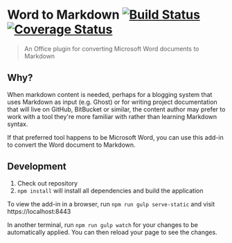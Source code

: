 # Word to Markdown [![Build Status](https://travis-ci.org/TomSeldon/word-to-markdown.svg?branch=master)](https://travis-ci.org/TomSeldon/word-to-markdown) [![Coverage Status](https://coveralls.io/repos/TomSeldon/word-to-markdown/badge.svg?branch=master&service=github)](https://coveralls.io/github/TomSeldon/word-to-markdown?branch=master)

> An Office plugin for converting Microsoft Word documents to Markdown

## Why?

When markdown content is needed, perhaps for a blogging system that uses Markdown as input (e.g. Ghost) or for writing project documentation
that will live on GitHub, BitBucket or similar, the content author may prefer to work with a tool they're more familiar with rather
than learning Markdown syntax.

If that preferred tool happens to be Microsoft Word, you can use this add-in to convert the Word document to Markdown.

## Development

1. Check out repository
1. `npm install` will install all dependencies and build the application

To view the add-in in a browser, run `npm run gulp serve-static` and visit https://localhost:8443

In another terminal, run `npm run gulp watch` for your changes to be automatically applied. You can then reload your page to see the changes.

